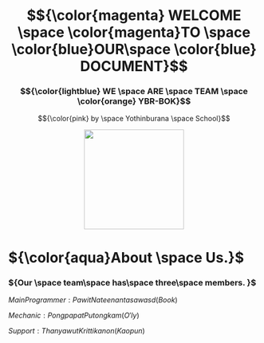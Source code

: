 # $${\color{magenta} WELCOME \space \color{magenta}TO \space \color{blue}OUR\space \color{blue} DOCUMENT}$$
### $${\color{lightblue} WE \space ARE \space TEAM \space \color{orange} YBR-BOK}$$
$${\color{pink} by \space Yothinburana \space School}$$

<p align="center">
  <img src="https://ybrobot.club/image/YB%20Robot%20logo.png" width="200"/>

# ${\color{aqua}About \space Us.}$

### ${Our \space team\space has\space three\space members. }$

$Main Programmer: Pawit Nateenantasawasd (Book)$

$Mechanic: Pongpapat Putongkam (O'ly)$

$Support: Thanyawut Krittikanon (Kaopun)$
